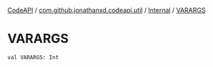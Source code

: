 [CodeAPI](../../index.md) / [com.github.jonathanxd.codeapi.util](../index.md) / [Internal](index.md) / [VARARGS](.)

# VARARGS

`val VARARGS: Int`